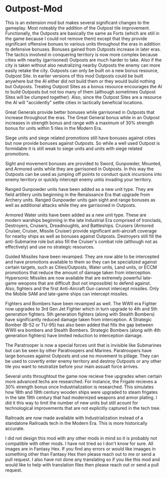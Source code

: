 # Outpost-Mod

This is an extension mod but makes several significant changes to the gameplay. Most noteably the addition of the Outpost tile improvement.
Functionally, the Outposts are basically the same as Forts (which are still in the game because I could not remove them) except that they provide
significant offensive bonues to various units throughout the eras in addition to defensive bonuses. Bonuses gained from Outposts increase in later 
eras. The tactics involved in conquering territory is now more complex because cities with nearby (garrisoned) Outposts are much harder to take. 
Also if the city is taken without also neutralizing nearby Outposts the enemy can more easily retake the city. Outposts can only be built on a new 
bonus resource, Outpost Site. In earlier versions of this mod Outposts could be built anywhere but the AI either did not build them or they would 
build nothing but Outposts. Treating Outpost Sites as a bonus resource encourages the AI to build Outposts but not too many of them (although 
sometimes Outpost Sites will be clumped together). Also, since the Outpost Sites are a resource the AI will "accidently" settle cities in tactically 
beneficial locations.

Great Generals provide better bonuses while garrisoned in Outposts that increase throughout the eras. The Great General bonus while in an Outpost 
increases in strength bonus and range with a maximum of 30% strength bonus for units within 5 tiles in the Modern Era.

Siege units and siege related promotions still have bonuses against cities but now provide bonuses against Outposts. So while a well used Outpost
is formidable it is still weak to siege units and units with siege related promotions.

Sight and movement bonuses are provided to Sword, Gunpowder, Mounted, and Armored units while they are garrisoned in Outposts. In this way the
Outposts can be used as jumping off points to conduct quick incursions into enemy territory or quickly intercept enemy untis invading your territory.

Ranged Gunpowder units have been added as a new unit type. They are field artillery units beginning in the Renaissance Era that upgrade from Archery
units. Ranged Gunpowder units gain sight and range bonuses as well as additional attacks while they are garrisoned in Outposts.

Armored Water units have been added as a new unit type. These are modern warships beginning in the late Industrial Era comprised of Ironclads,
Destroyers, Cruisers, Dreadnoughts, and Battleships. Cruisers (Armored Cruiser, Cruiser, Missile Cruiser) provide significant anti-aircraft coverage 
for nearby ships as well as bonuses against Outposts. Destroyers still fill the anti-Submarine role but also fill the Cruiser's combat role (although 
not as effectively) and use no strategic resources.

Guided Missiles have been revamped. They are now able to be intercepted and have promotions available to them so they can be specialized against 
certain targets, such as Cities/Outposts, Water units, Land units, or ECCM promotions that reduce the amount of damage taken from interception. 
Hypersonic Missiles are now available that are extremely powerful late-game weopons that are difficult (but not impossible) to defend against.
Also, fighters and the first Anti-Aircraft Gun cannot intercept missiles. Only the Mobile SAM and late-game ships can intercept missiles.

Fighters and Bombers have been revamped as well. The WWII era Fighter now upgrades to 3rd Gen Jet Fighter which in turn upgrade to 4th and 5th 
generation fighters. 5th generation fighters (along with Stealth Bombers) have significantly reduced damage taken from interception. A Strategic 
Bomber (B-52 or TU-95) has also been added that fills the gap between WWII era bombers and Stealth Bombers. Strategic Bombers (along with 4th 
generation fighters) have limited reduction to interception damage.

The Paratrooper is now a special forces unit that is invisible like Submarines but can be seen by other Paratroopers and Marines. Paratroopers have 
large bonuses against Outposts and use no movement to pillage. They can be used to covertly enter enemy territory and destroy Outposts or any other 
tile you want to neutralize before your main assualt force arrives.

Several units throughtout the game now recieve free upgrades when certain more advanced techs are researched. For instance, the Frigate recieves a 
30% strength bonus once Industrialization is researched. This simulates how 18th and 19th century wooden ships were upgraded to steam frigates in 
the late 19th century that had modernized weapons and armor plating. I did it this way to limit the number of new units but still acount for 
technological improvements that are not explicitly captured in the tech tree.

Railroads are now made available with Industrialization instead of a standalone Railroads tech in the Modern Era. This is more historically accurate.

I did not design this mod with any other mods in mind so it is probably not compatible with other mods. I have not tried so I don't know for sure. 
All images are in Fantasy Hex. If you find any errors or would like imaages in something other than Fantasy Hex then please reach out to me or send 
a pull request. I also have not done any translating so if you like this mod and would like to help with translation files then please reach out or 
send a pull request. 

